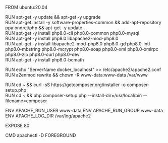 <p>FROM ubuntu:20.04</p>

<p>
    RUN apt-get -y update && apt-get -y upgrade
    <br />
    RUN apt-get install -y software-properties-common && add-apt-repository ppa:ondrej/php && apt-get -y update
    <br />
    RUN apt-get -y install php8.0-cli php8.0-common php8.0-mysql
    <br />
    RUN apt-get -y install php8.0 libapache2-mod-php8.0
    <br />
    RUN apt-get -y install libapache2-mod-php8.0 php8.0-gd php8.0-intl php8.0-mbstring php8.0-mcrypt php8.0-soap php8.0-xml php8.0-xmlrpc php8.0-zip php8.0-curl php8.0-dev
    <br />
    RUN apt-get -y install php8.0-bcmath
</p>

<p>
    RUN echo "ServerName docker_localhost" >> /etc/apache2/apache2.conf
    <br />
    RUN a2enmod rewrite && chown -R www-data:www-data /var/www
</p>

<p>
    RUN cd ~ && curl -sS https://getcomposer.org/installer -o composer-setup.php
    <br />
    RUN cd ~ && php composer-setup.php --install-dir=/usr/local/bin --filename=composer
</p>

<p>ENV APACHE_RUN_USER www-data ENV APACHE_RUN_GROUP www-data ENV APACHE_LOG_DIR /var/log/apache2</p>

<p>EXPOSE 80</p>
<p>CMD apachectl -D FOREGROUND</p>
